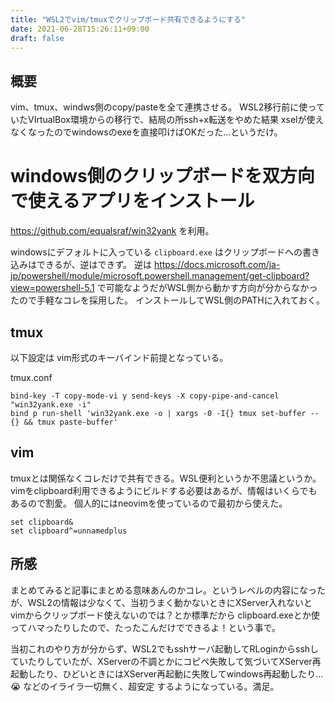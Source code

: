```yaml
---
title: "WSL2でvim/tmuxでクリップボード共有できるようにする"
date: 2021-06-28T15:26:11+09:00
draft: false
---
```



## 概要
vim、tmux、windws側のcopy/pasteを全て連携させる。
WSL2移行前に使っていたVIrtualBox環境からの移行で、結局の所ssh+x転送をやめた結果 xselが使えなくなったのでwindowsのexeを直接叩けばOKだった…というだけ。

# windows側のクリップボードを双方向で使えるアプリをインストール
https://github.com/equalsraf/win32yank  を利用。

windowsにデフォルトに入っている `clipboard.exe` はクリップボードへの書き込みはできるが、逆はできず。
逆は https://docs.microsoft.com/ja-jp/powershell/module/microsoft.powershell.management/get-clipboard?view=powershell-5.1 で可能なようだがWSL側から動かす方向が分からなかったので手軽なコレを採用した。
インストールしてWSL側のPATHに入れておく。

## tmux
以下設定は vim形式のキーバインド前提となっている。

tmux.conf
```
bind-key -T copy-mode-vi y send-keys -X copy-pipe-and-cancel "win32yank.exe -i"
bind p run-shell 'win32yank.exe -o | xargs -0 -I{} tmux set-buffer -- {} && tmux paste-buffer'
```

## vim
tmuxとは関係なくコレだけで共有できる。WSL便利というか不思議というか。
vimをclipboard利用できるようにビルドする必要はあるが、情報はいくらでもあるので割愛。
個人的にはneovimを使っているので最初から使えた。

```
set clipboard&
set clipboard^=unnamedplus
```

## 所感
まとめてみると記事にまとめる意味あんのかコレ。というレベルの内容になったが、WSL2の情報は少なくて、当初うまく動かないときにXServer入れないとvimからクリップボード使えないのでは？とか標準だから clipboard.exeとか使ってハマったりしたので、たったこんだけでできるよ！という事で。

当初これのやり方が分からず、WSL2でもsshサーバ起動してRLoginからsshしていたりしていたが、XServerの不調とかにコピペ失敗して気づいてXServer再起動したり、ひどいときにはXServer再起動に失敗してwindows再起動したり… :sob:  などのイライラ一切無く、超安定
するようになっている。満足。

